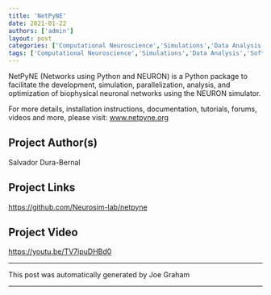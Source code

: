 ```yaml
---
title: 'NetPyNE'
date: 2021-01-22
authors: ['admin']
layout: post
categories: ['Computational Neuroscience','Simulations','Data Analysis','Software']
tags: ['Computational Neuroscience','Simulations','Data Analysis','Software']
---
```

NetPyNE (Networks using Python and NEURON) is a Python package to facilitate the development, simulation, parallelization, analysis, and optimization of biophysical neuronal networks using the NEURON simulator.

For more details, installation instructions, documentation, tutorials, forums, videos and more, please visit: www.netpyne.org
## Project Author(s)
Salvador Dura-Bernal
## Project Links
https://github.com/Neurosim-lab/netpyne
## Project Video
https://youtu.be/TV7ipuDHBd0
***
This post was automatically generated by
Joe Graham
***
